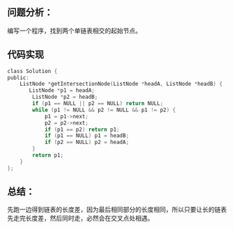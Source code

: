 ## 问题分析： 
编写一个程序，找到两个单链表相交的起始节点。


## 代码实现
```c
class Solution {
public:
    ListNode *getIntersectionNode(ListNode *headA, ListNode *headB) {
       ListNode *p1 = headA;
        ListNode *p2 = headB;           
        if (p1 == NULL || p2 == NULL) return NULL; 
        while (p1 != NULL && p2 != NULL && p1 != p2) {
            p1 = p1->next;
            p2 = p2->next;
            if (p1 == p2) return p1;
            if (p1 == NULL) p1 = headB;
            if (p2 == NULL) p2 = headA;
        }
        return p1;  
    }
};
```
## 总结：
先跑一边得到链表的长度差，因为最后相同部分的长度相同，所以只要让长的链表先走完长度差，然后同时走，必然会在交叉点处相遇。